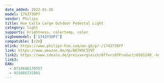 ```yaml
---
date_added: 2022-01-26
model: 1743730P7
vendor: Philips
title: Hue Calla Large Outdoor Pedestal Light
category: light
supports: brightness, colortemp, color
zigbeemodel: ['1743730P7']
compatible: [z2m]
mlink: https://www.philips-hue.com/en-gb/p/-/1743730P7
link: https://www.amazon.de/dp/B07K9C5V97
link2: https://www.idealo.de/preisvergleich/OffersOfProduct/6501240_-hue-white-and-color-ambiance-calla-led-17437-30-p7-philips.html
link3: 
EAN: 
  - 8718696170557
  - 915005731801
---
```

